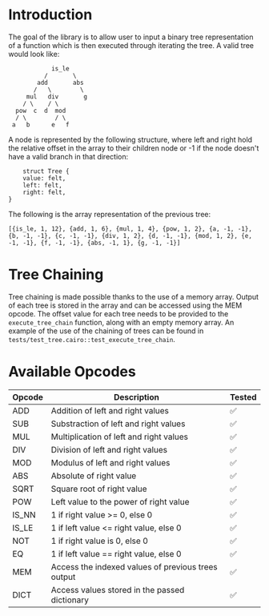 # Introduction

The goal of the library is to allow user to input a binary tree representation of a function which is then executed through
iterating the tree. A valid tree would look like:

```
            is_le
          /       \
        add       abs
       /   \        \
     mul   div       g
    / \    / \
  pow  c  d  mod
  / \        / \
 a   b      e   f
```

A node is represented by the following structure, where left and right hold the relative offset in the array to their children node or -1 if the node doesn't have a valid branch in that direction:

```
    struct Tree {
    value: felt,
    left: felt,
    right: felt,
}
```

The following is the array representation of the previous tree:
```
[{is_le, 1, 12}, {add, 1, 6}, {mul, 1, 4}, {pow, 1, 2}, {a, -1, -1}, {b, -1, -1}, {c, -1, -1}, {div, 1, 2}, {d, -1, -1}, {mod, 1, 2}, {e, -1, -1}, {f, -1, -1}, {abs, -1, 1}, {g, -1, -1}]
```

# Tree Chaining
Tree chaining is made possible thanks to the use of a memory array. Output of each tree is stored in the array and can be accessed using the MEM opcode. The offset value for each tree needs to be provided to the `execute_tree_chain` function, along with an empty memory array.
An example of the use of the chaining of trees can be found in `tests/test_tree.cairo::test_execute_tree_chain`.

# Available Opcodes
| Opcode      | Description                                        | Tested       |
| ----------- | -------------------------------------------------- |  ----------- |
| ADD         | Addition of left and right values                  |      ✅      |
| SUB         | Substraction of left and right values              |      ✅      |
| MUL         | Multiplication of left and right values            |      ✅      |
| DIV         | Division of left and right values                  |      ✅      |
| MOD         | Modulus of left and right values                   |      ✅      |
| ABS         | Absolute of right value                            |      ✅      |
| SQRT        | Square root of right value                         |      ✅      |
| POW         | Left value to the power of right value             |      ✅      |
| IS_NN       | 1 if right value >= 0, else 0                      |      ✅      |
| IS_LE       | 1 if left value <= right value, else 0             |      ✅      |
| NOT         | 1 if right value is 0, else 0                      |      ✅      |
| EQ          | 1 if left value == right value, else 0             |      ✅      |
| MEM         | Access the indexed values of previous trees output |      ✅      |
| DICT        | Access values stored in the passed dictionary      |      ✅      |


